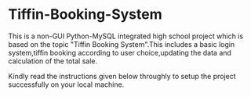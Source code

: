 # Tiffin-Booking-System
This is a non-GUI Python-MySQL integrated high school project which is based on the topic "Tiffin Booking System".This includes a basic login system,tiffin booking according to user choice,updating the data and calculation of the total sale.

Kindly read the instructions given below throughly to setup the project successfully on your local machine.
